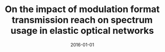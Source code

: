 ---
# Documentation: https://wowchemy.com/docs/managing-content/

title: On the impact of modulation format transmission reach on spectrum usage in
  elastic optical networks
subtitle: ''
summary: ''
authors:
- Krzysztof Walkowiak
- Mirosław Klinkowski
tags: []
categories: []
date: '2016-01-01'
lastmod: 2022-10-07T05:05:06Z
featured: false
draft: false

# Featured image
# To use, add an image named `featured.jpg/png` to your page's folder.
# Focal points: Smart, Center, TopLeft, Top, TopRight, Left, Right, BottomLeft, Bottom, BottomRight.
image:
  caption: ''
  focal_point: ''
  preview_only: false

# Projects (optional).
#   Associate this post with one or more of your projects.
#   Simply enter your project's folder or file name without extension.
#   E.g. `projects = ["internal-project"]` references `content/project/deep-learning/index.md`.
#   Otherwise, set `projects = []`.
projects: []
publishDate: '2022-10-07T05:05:05.531281Z'
publication_types:
- '1'
abstract: ''
publication: '*ACP 2016 : Asia Communications and Photonics Conference : The 9th International
  Photonics and OptoElectronics Meetings, The 13th International Conference on Photonics
  and Imaging in Biology and Medicine, Nov. 2-5, 2016, Wuhan, China.*'
doi: 10.1364/ACPC.2016.AS2D.6
---